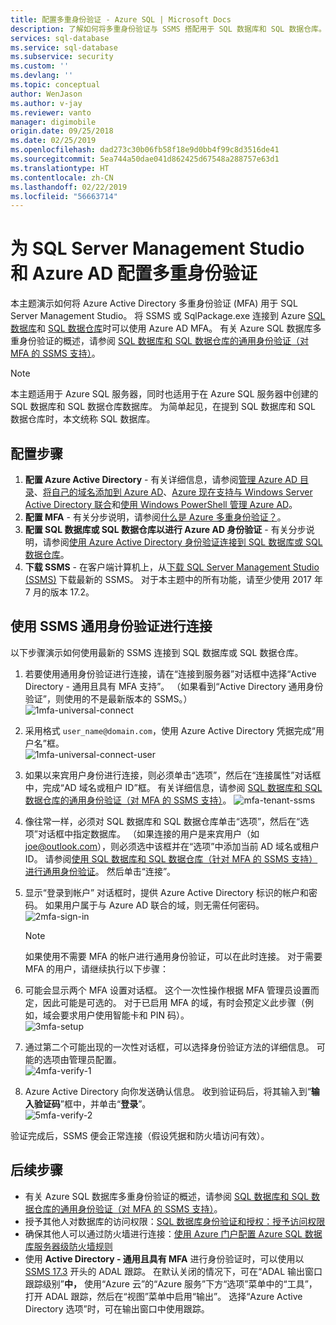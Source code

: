 ```yaml
---
title: 配置多重身份验证 - Azure SQL | Microsoft Docs
description: 了解如何将多重身份验证与 SSMS 搭配用于 SQL 数据库和 SQL 数据仓库。
services: sql-database
ms.service: sql-database
ms.subservice: security
ms.custom: ''
ms.devlang: ''
ms.topic: conceptual
author: WenJason
ms.author: v-jay
ms.reviewer: vanto
manager: digimobile
origin.date: 09/25/2018
ms.date: 02/25/2019
ms.openlocfilehash: dad273c30b06fb58f18e9d0bb4f99c8d3516de41
ms.sourcegitcommit: 5ea744a50dae041d862425d67548a288757e63d1
ms.translationtype: HT
ms.contentlocale: zh-CN
ms.lasthandoff: 02/22/2019
ms.locfileid: "56663714"
---
```

# <a name="configure-multi-factor-authentication-for-sql-server-management-studio-and-azure-ad"></a>为 SQL Server Management Studio 和 Azure AD 配置多重身份验证

本主题演示如何将 Azure Active Directory 多重身份验证 (MFA) 用于 SQL Server Management Studio。 将 SSMS 或 SqlPackage.exe 连接到 Azure [SQL 数据库](sql-database-technical-overview.md)和 [SQL 数据仓库](../sql-data-warehouse/sql-data-warehouse-overview-what-is.md)时可以使用 Azure AD MFA。 有关 Azure SQL 数据库多重身份验证的概述，请参阅 [SQL 数据库和 SQL 数据仓库的通用身份验证（对 MFA 的 SSMS 支持）](sql-database-ssms-mfa-authentication.md)。

> [!NOTE]
> 本主题适用于 Azure SQL 服务器，同时也适用于在 Azure SQL 服务器中创建的 SQL 数据库和 SQL 数据仓库数据库。 为简单起见，在提到 SQL 数据库和 SQL 数据仓库时，本文统称 SQL 数据库。

## <a name="configuration-steps"></a>配置步骤

1. **配置 Azure Active Directory** - 有关详细信息，请参阅[管理 Azure AD 目录](https://msdn.microsoft.com/library/azure/hh967611.aspx)、[将自己的域名添加到 Azure AD](https://azure.microsoft.com/blog/2012/11/28/windows-azure-now-supports-federation-with-windows-server-active-directory/)、[Azure 现在支持与 Windows Server Active Directory 联合](https://azure.microsoft.com/blog/2012/11/28/windows-azure-now-supports-federation-with-windows-server-active-directory/)和[使用 Windows PowerShell 管理 Azure AD](https://msdn.microsoft.com/library/azure/jj151815.aspx)。
2. **配置 MFA** - 有关分步说明，请参阅[什么是 Azure 多重身份验证？](../active-directory/authentication/multi-factor-authentication.md)。 
3. **配置 SQL 数据库或 SQL 数据仓库以进行 Azure AD 身份验证** - 有关分步说明，请参阅[使用 Azure Active Directory 身份验证连接到 SQL 数据库或 SQL 数据仓库](sql-database-aad-authentication.md)。
4. **下载 SSMS** - 在客户端计算机上，从[下载 SQL Server Management Studio (SSMS)](https://msdn.microsoft.com/library/mt238290.aspx) 下载最新的 SSMS。 对于本主题中的所有功能，请至少使用 2017 年 7 月的版本 17.2。  

## <a name="connecting-by-using-universal-authentication-with-ssms"></a>使用 SSMS 通用身份验证进行连接

以下步骤演示如何使用最新的 SSMS 连接到 SQL 数据库或 SQL 数据仓库。

1. 若要使用通用身份验证进行连接，请在“连接到服务器”对话框中选择“Active Directory - 通用且具有 MFA 支持”。 （如果看到“Active Directory 通用身份验证”，则使用的不是最新版本的 SSMS。）  
   ![1mfa-universal-connect][1]  
2. 采用格式 `user_name@domain.com`，使用 Azure Active Directory 凭据完成“用户名”框。  
   ![1mfa-universal-connect-user](./media/sql-database-ssms-mfa-auth/1mfa-universal-connect-user.png)   
3. 如果以来宾用户身份进行连接，则必须单击“选项”，然后在“连接属性”对话框中，完成“AD 域名或租户 ID”框。 有关详细信息，请参阅 [SQL 数据库和 SQL 数据仓库的通用身份验证（对 MFA 的 SSMS 支持）](sql-database-ssms-mfa-authentication.md)。
   ![mfa-tenant-ssms](./media/sql-database-ssms-mfa-auth/mfa-tenant-ssms.png)   
4. 像往常一样，必须对 SQL 数据库和 SQL 数据仓库单击“选项”，然后在“选项”对话框中指定数据库。 （如果连接的用户是来宾用户（如 joe@outlook.com），则必须选中该框并在“选项”中添加当前 AD 域名或租户 ID。 请参阅[使用 SQL 数据库和 SQL 数据仓库（针对 MFA 的 SSMS 支持）进行通用身份验证](sql-database-ssms-mfa-authentication.md)。 然后单击“连接”。  
5. 显示“登录到帐户”  对话框时，提供 Azure Active Directory 标识的帐户和密码。 如果用户属于与 Azure AD 联合的域，则无需任何密码。  
   ![2mfa-sign-in][2]  

   > [!NOTE]
   > 如果使用不需要 MFA 的帐户进行通用身份验证，可以在此时连接。 对于需要 MFA 的用户，请继续执行以下步骤：
   >  
   
6. 可能会显示两个 MFA 设置对话框。 这个一次性操作根据 MFA 管理员设置而定，因此可能是可选的。 对于已启用 MFA 的域，有时会预定义此步骤（例如，域会要求用户使用智能卡和 PIN 码）。  
   ![3mfa-setup][3]  
7. 通过第二个可能出现的一次性对话框，可以选择身份验证方法的详细信息。 可能的选项由管理员配置。  
   ![4mfa-verify-1][4]  
8. Azure Active Directory 向你发送确认信息。 收到验证码后，将其输入到“**输入验证码**”框中，并单击“**登录**”。  
   ![5mfa-verify-2][5]  

验证完成后，SSMS 便会正常连接（假设凭据和防火墙访问有效）。

## <a name="next-steps"></a>后续步骤

- 有关 Azure SQL 数据库多重身份验证的概述，请参阅 [SQL 数据库和 SQL 数据仓库的通用身份验证（对 MFA 的 SSMS 支持）](sql-database-ssms-mfa-authentication.md)。  
- 授予其他人对数据库的访问权限：[SQL 数据库身份验证和授权：授予访问权限](sql-database-manage-logins.md)  
- 确保其他人可以通过防火墙进行连接：[使用 Azure 门户配置 Azure SQL 数据库服务器级防火墙规则](sql-database-configure-firewall-settings.md)  
- 使用 **Active Directory - 通用且具有 MFA** 进行身份验证时，可以使用以 [SSMS 17.3](https://docs.microsoft.com/sql/ssms/download-sql-server-management-studio-ssms) 开头的 ADAL 跟踪。 在默认关闭的情况下，可在“ADAL 输出窗口跟踪级别”**中，** 使用“Azure 云”的“Azure 服务”下方“选项”菜单中的“工具”，打开 ADAL 跟踪，然后在“视图”菜单中启用“输出”。 选择“Azure Active Directory 选项”时，可在输出窗口中使用跟踪。   


[1]: ./media/sql-database-ssms-mfa-auth/1mfa-universal-connect.png
[2]: ./media/sql-database-ssms-mfa-auth/2mfa-sign-in.png
[3]: ./media/sql-database-ssms-mfa-auth/3mfa-setup.png
[4]: ./media/sql-database-ssms-mfa-auth/4mfa-verify-1.png
[5]: ./media/sql-database-ssms-mfa-auth/5mfa-verify-2.png
<!--Update_Description: add link for SSMS 17.3-->